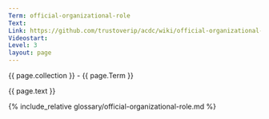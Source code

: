 ```yaml
---
Term: official-organizational-role
Text: 
Link: https://github.com/trustoverip/acdc/wiki/official-organizational-role
Videostart: 
Level: 3
layout: page
---
```


{{ page.collection }} - {{ page.Term }}

   {{ page.text }}

{% include_relative glossary/official-organizational-role.md %}
